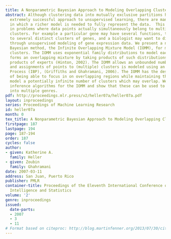 ```yaml
---
title: A Nonparametric Bayesian Approach to Modeling Overlapping Clusters
abstract: Although clustering data into mutually exclusive partitions has been an
  extremely successful approach to unsupervised learning, there are many situations
  in which a richer model is needed to fully represent the data.  This is the case
  in problems where data points actually simultaneously belong to multiple, overlapping
  clusters. For example a particular gene may have several functions, therefore belonging
  to several distinct clusters of genes, and a biologist may want to discover these
  through unsupervised modeling of gene expression data. We present a new nonparametric
  Bayesian method, the Infinite Overlapping Mixture Model (IOMM), for modeling overlapping
  clusters. The IOMM uses exponential family distributions to model each cluster and
  forms an overlapping mixture by taking products of such distributions, much like
  products of experts (Hinton, 2002). The IOMM allows an unbounded number of clusters,
  and assignments of points to (multiple) clusters is modeled using an Indian Buffet
  Process (IBP), (Griffiths and Ghahramani, 2006). The IOMM has the desirable properties
  of being able to focus in on overlapping regions while maintaining the ability to
  model a potentially infinite number of clusters which may overlap. We derive MCMC
  inference algorithms for the IOMM and show that these can be used to cluster movies
  into multiple genres.
pdf: http://proceedings.mlr.press/v2/heller07a/heller07a.pdf
layout: inproceedings
series: Proceedings of Machine Learning Research
id: heller07a
month: 0
tex_title: A Nonparametric Bayesian Approach to Modeling Overlapping Clusters
firstpage: 187
lastpage: 194
page: 187-194
order: 187
cycles: false
author:
- given: Katherine A.
  family: Heller
- given: Zoubin
  family: Ghahramani
date: 2007-03-11
address: San Juan, Puerto Rico
publisher: PMLR
container-title: Proceedings of the Eleventh International Conference on Artificial
  Intelligence and Statistics
volume: '2'
genre: inproceedings
issued:
  date-parts:
  - 2007
  - 3
  - 11
# Format based on citeproc: http://blog.martinfenner.org/2013/07/30/citeproc-yaml-for-bibliographies/
---
```


